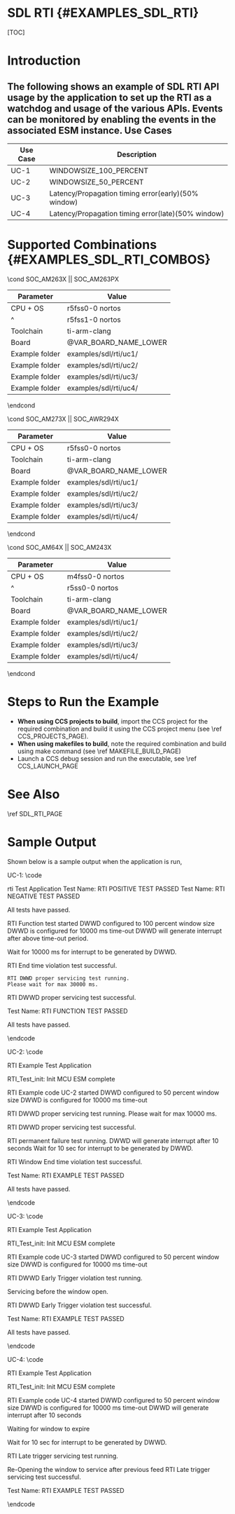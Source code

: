 # SDL RTI {#EXAMPLES_SDL_RTI}

[TOC]

# Introduction

The following shows an example of SDL RTI API usage by the application to set up the RTI as a watchdog and usage of the various APIs.
Events can be monitored by enabling the events in the associated ESM instance.
Use Cases
---------
 Use Case | Description
 ---------|------------
 UC-1     |WINDOWSIZE_100_PERCENT
 UC-2     |WINDOWSIZE_50_PERCENT
 UC-3     |Latency/Propagation timing error(early)(50% window)
 UC-4     |Latency/Propagation timing error(late)(50% window)

# Supported Combinations {#EXAMPLES_SDL_RTI_COMBOS}

\cond SOC_AM263X || SOC_AM263PX

Parameter      | Value
---------------|-----------
CPU + OS       | r5fss0-0 nortos
^              | r5fss1-0 nortos
Toolchain      | ti-arm-clang
Board          | @VAR_BOARD_NAME_LOWER
Example folder |examples/sdl/rti/uc1/
Example folder |examples/sdl/rti/uc2/
Example folder |examples/sdl/rti/uc3/
Example folder |examples/sdl/rti/uc4/

\endcond

\cond SOC_AM273X || SOC_AWR294X

Parameter      | Value
---------------|-----------
CPU + OS       | r5fss0-0 nortos
Toolchain      | ti-arm-clang
Board          | @VAR_BOARD_NAME_LOWER
Example folder |examples/sdl/rti/uc1/
Example folder |examples/sdl/rti/uc2/
Example folder |examples/sdl/rti/uc3/
Example folder |examples/sdl/rti/uc4/

\endcond

\cond SOC_AM64X || SOC_AM243X

 Parameter      | Value
 ---------------|-----------
 CPU + OS       | m4fss0-0 nortos
  ^             | r5ss0-0 nortos
 Toolchain      | ti-arm-clang
 Board          | @VAR_BOARD_NAME_LOWER
 Example folder | examples/sdl/rti/uc1/
 Example folder | examples/sdl/rti/uc2/
 Example folder | examples/sdl/rti/uc3/
 Example folder | examples/sdl/rti/uc4/

\endcond


# Steps to Run the Example

- **When using CCS projects to build**, import the CCS project for the required combination and build it using the CCS project menu (see \ref CCS_PROJECTS_PAGE).
- **When using makefiles to build**, note the required combination and build using make command (see \ref MAKEFILE_BUILD_PAGE)
- Launch a CCS debug session and run the executable, see \ref CCS_LAUNCH_PAGE

# See Also

\ref SDL_RTI_PAGE

# Sample Output

Shown below is a sample output when the application is run,

UC-1:
\code

rti Test Application
Test Name: RTI POSITIVE TEST  PASSED
Test Name: RTI NEGATIVE TEST  PASSED

All tests have passed.

RTI Function test started
    DWWD configured to 100 percent window size
    DWWD is configured for 10000 ms time-out
    DWWD will generate interrupt after above time-out period.

Wait for 10000 ms for interrupt to be generated by DWWD.

RTI End time violation test successful.

    RTI DWWD proper servicing test running.
    Please wait for max 30000 ms.

RTI DWWD proper servicing test successful.

Test Name: RTI FUNCTION TEST  PASSED

 All tests have passed.

\endcode

UC-2:
\code

 RTI Example Test Application

RTI_Test_init: Init MCU ESM complete

RTI Example code UC-2 started
   DWWD configured to 50 percent window size
   DWWD is configured for 10000 ms time-out

RTI DWWD proper servicing test running.
   Please wait for max 10000 ms.

RTI DWWD proper servicing test successful.


RTI permanent failure test running.
   DWWD will generate interrupt after 10 seconds
   Wait for 10 sec for interrupt to be generated by DWWD.

RTI Window End time violation test successful.

Test Name: RTI EXAMPLE TEST  PASSED

 All tests have passed.

\endcode

UC-3:
\code

RTI Example Test Application

RTI_Test_init: Init MCU ESM complete

RTI Example code UC-3 started
   DWWD configured to 50 percent window size
   DWWD is configured for 10000 ms time-out

RTI DWWD Early Trigger violation test running.

Servicing before the window open.

RTI DWWD Early Trigger violation test successful.

Test Name: RTI EXAMPLE TEST  PASSED

All tests have passed.

\endcode

UC-4:
\code

RTI Example Test Application

RTI_Test_init: Init MCU ESM complete

RTI Example code UC-4 started
    DWWD configured to 50 percent window size
    DWWD is configured for 10000 ms time-out
    DWWD will generate interrupt after 10 seconds

Waiting for window to expire

Wait for 10 sec for interrupt to be generated by DWWD.

RTI Late trigger servicing test running.

   Re-Opening the window to service after previous feed
   RTI Late trigger servicing test successful.

Test Name: RTI EXAMPLE TEST  PASSED

\endcode
